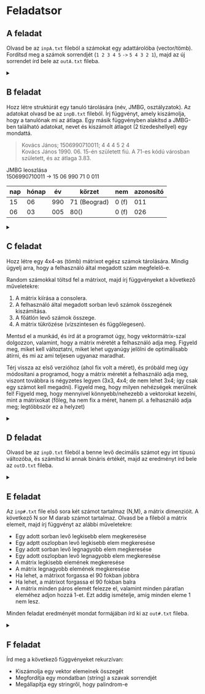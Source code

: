 # Feladatsor

## A feladat

Olvasd be az `inpA.txt` fileból a számokat egy adattárolóba (vector/tömb). Fordítsd meg a számok sorrendjét (`1 2 3 4 5` `->` `5 4 3 2 1`), majd az új sorrendet írd bele az `outA.txt` fileba.

<details> <summary> </summary> 
    
---

*`inpA.txt`*

    1 6 8 4 9 3 5 7 9 5 6 1 8 4

*`outA.txt`*

    4 8 1 6 5 9 7 5 3 9 4 8 6 1

---

*`inpA.txt`*

    1 2 3 4 5 6 7 8 9

*`outA.txt`*

    9 8 7 6 5 4 3 2 1

---
*`console`*
``` txt
    
```

---

</details>

## B feladat

Hozz létre struktúrát egy tanuló tárolására (név, JMBG, osztályzatok). Az adatokat olvasd be az `inpB.txt` fileból. Írj függvényt, amely kiszámolja, hogy a tanulónak mi az átlaga. Egy másik függvényben alakítsd a JMBG-ben található adatokat, nevet és kiszámolt átlagot (2 tizedeshellyel) egy mondattá.
> Kovács János; 1506990710011; 4 4 4 5 2 4  
Kovács János 1990. 06. 15-én született fiú. A 71-es kódú városban született, és az átlaga 3.83.

JMBG leoszlása  
1506990710011 -> 15 06 990 71 0 011

|nap|hónap|év|körzet|nem|azonosító|
|-|-|-|-|-|-|
|15|06|990|71 (Beograd)|0 (f)|011|
|06|03|005|80() |0 (f)|026|

<details> <summary>  </summary>

---

*`inpB.txt`*
```txt
Kovács János; 1506990710011; 4 4 4 5 2 4
Nagy Eszter; 2008984405017; 1 1 2 4 2
Tóth Péter; 0603005800026; 3 5 2 4 5 2
Szabó Anna; 3011999925021; 1 1 1 5 1 2 5 3
Horváth Gábor; 2507950820135; 4 3 3 2 2 2
Kovács Kinga; 1404993105004; 1 2 2 4 1 5 4 4
Molnár Balázs; 1806997800012; 4 5 5 5 4 2
Varga Zsuzsanna; 1001008915010; 2 5 1 5
Farkas Ádám; 0303978900023; 3 5 1 4 1 2 5 4
Papp Katalin; 2205995305005; 3 2 2 5 1 5 2 4
```

---

*`console`*

```txt
Kovács János 1990. 06. 15.-án/én született fiú. A 71-es kódú városban született, és az átlaga 3.80.
Nagy Eszter 1984. 08. 20.-án/én született lány. A 40-es kódú városban született, és az átlaga 2.00.
Tóth Péter 1005. 03. 06.-án/én született fiú. A 61-es kódú városban született, és az átlaga 3.80.
Szabó Anna 1999. 11. 30.-án/én született lány. A 92-es kódú városban született, és az átlaga 2.28.
Horváth Gábor 1950. 07. 25.-án/én született fiú. A 62-es kódú városban született, és az átlaga 2.80.
Kovács Kinga 1993. 04. 14.-án/én született lány. A 10-es kódú városban született, és az átlaga 2.71.
Molnár Balázs 1997. 06. 18.-án/én született fiú. A 80-es kódú városban született, és az átlaga 4.60.
Varga Zsuzsanna 1008. 01. 10.-án/én született lány. A 91-es kódú városban született, és az átlaga 2.66.
Farkas Ádám 1978. 03. 03.-án/én született fiú. A 90-es kódú városban született, és az átlaga 3.00.
Papp Katalin 1995. 05. 22.-án/én született lány. A 30-es kódú városban született, és az átlaga 2.85.
```

---

</details>

## C feladat

Hozz létre egy 4x4-as (tömb) mátrixot egész számok tárolására. Mindig ügyelj arra, hogy a felhasználó által megadott szám megfelelő-e.

Random számokkal töltsd fel a mátrixot, majd írj függvényeket a következő műveletekre:

1. A mátrix kiírása a consolera.
2. A felhasználó által megadott sorban levő számok összegének kiszámítása.
3. A főátlón levő számok összege.
4. A mátrix tükrözése (vízszintesen és függőlegesen).

Mentsd el a munkád, és írd át a programot úgy, hogy vektormátrix-szal dolgozzon, valamint, hogy a mátrix méretét a felhasználó adja meg. Figyeld meg, miket kell változtatni, miket lehet ugyanúgy jelölni de optimálisabb átírni, és mi az ami teljesen ugyanaz maradhat. 

Térj vissza az első verzióhoz (ahol fix volt a méret), és próbáld meg úgy módosítani a programod, hogy a mátrix méretét a felhasználó adja meg, viszont továbbra is négyzetes legyen (3x3, 4x4; de nem lehet 3x4; így csak egy számot kell megadni). 
Figyeld meg, hogy milyen nehézségek merülnek fel! Figyeld meg, hogy mennyivel könnyebb/nehezebb a vektorokat kezelni, mint a mátrixokat (főleg, ha nem fix a méret, hanem pl. a felhasználó adja meg; legtöbbször ez a helyzet)

<details> <summary>   </summary>

---

*`console`*

```txt
Kérem a mátrix méretét: 3
43 85 65
49 94 73
94 50 68
Hanyadik sor összegét szeretné tudni? 2
A(z) 2. sor összege: 216
Tükrözés után:
94 50 68
49 94 73
43 85 65
A főátló összege: 253
```

---

</details>

## D feladat

Olvasd be az `inpD.txt` fileból a benne levő decimális számot egy int típusú változóba, és számítsd ki annak bináris értékét, majd az eredményt írd bele az `outD.txt` fileba.

<details> <summary> </summary>

---

*`inpD.txt`*
```txt
1042
```

*`outD.txt`*
```
10000010010
```
---

*`inpD.txt`*
```txt
1031
```

*`outD.txt`*
```
10000000111
```
---
*`console`*
```
    
```

</details>

## E feladat

Az `inp#.txt` file első sora két számot tartalmaz (N,M), a mátrix dimenzióit. A következő N sor M darab számot tartalmaz. Olvasd be a fileból a mátrix elemeit, majd írj függvényt az alábbi műveletekre:

* Egy adott sorban levő legkisebb elem megkeresése
* Egy adptt oszlopban levő legkisebb elem megkeresése
* Egy adott sorban levő legnagyobb elem megkeresése
* Egy adott oszlopban levő legnagyobb elem megkeresése
* A mátrix legkisebb elemének megkeresése
* A mátrix legnagyobb elemének megkeresése
* Ha lehet, a mátrixot forgassa el 90 fokban jobbra
* Ha lehet, a mátrixot forgassa el 90 fokban balra
* A mátrix minden páros elemét felezze el, valamint minden páratlan eleméhez adjon hozzá 1-et. Ezt addig ismételje, amíg minden eleme 1 nem lesz.

Minden feladat eredményét mondat formájában írd ki az `out#.txt` fileba.

<details> <summary>  </summary>

`inp1.txt`
```
3 4
12 34 56 78
23 45 67 89
34 56 78 90
```

`inp2.txt`
```
2 5
45 67 89 12 34
56 78 90 23 45
```

`inp3.txt`
```
4 3
78 90 12
89 23 45
67 89 12
56 78 90
```

`inp4.txt`
```
4 4
1 2 3 4
12 1 2 5
11 4 3 6
10 9 8 7
```

`inp5.txt`
```
3 3
1 2 3 4 5
16 1 2 3 6
15 4 5 6 7
14 7 8 9 8
13 12 11 10 9
```

`out1.txt`
```
A(z) 1. sor legkisebb eleme: 12
A(z) 2. sor legkisebb eleme: 23
A(z) 3. sor legkisebb eleme: 34
A(z) 1. oszlop legkisebb eleme: 12
A(z) 2. oszlop legkisebb eleme: 34
A(z) 3. oszlop legkisebb eleme: 56
A(z) 4. oszlop legkisebb eleme: 78
A(z) 1. sor legnagyobb eleme: 78
A(z) 2. sor legnagyobb eleme: 89
A(z) 3. sor legnagyobb eleme: 90
A(z) 1. oszlop legnagyobb eleme: 34
A(z) 2. oszlop legnagyobb eleme: 56
A(z) 3. oszlop legnagyobb eleme: 78
A(z) 4. oszlop legnagyobb eleme: 90
A mátrix legkisebb eleme: 12
A mátrix legnagyobb eleme: 90
A mátrix 90 fokkal jobbra forgatva: 
Sikertelen
A mátrix 90 fokkal balra forgatva: 
Sikertelen
A mátrix minden páros elemét felezze el, valamint minden páratlan eleméhez adjon hozzá 3-at. Ezt addig ismételje, amíg minden eleme 1 nem lesz: 
1 1 1 1 
1 1 1 1 
1 1 1 1 

```

`out2.txt`
```
A(z) 1. sor legkisebb eleme: 12
A(z) 2. sor legkisebb eleme: 23
A(z) 1. oszlop legkisebb eleme: 45
A(z) 2. oszlop legkisebb eleme: 67
A(z) 3. oszlop legkisebb eleme: 89
A(z) 4. oszlop legkisebb eleme: 12
A(z) 5. oszlop legkisebb eleme: 34
A(z) 1. sor legnagyobb eleme: 89
A(z) 2. sor legnagyobb eleme: 90
A(z) 1. oszlop legnagyobb eleme: 56
A(z) 2. oszlop legnagyobb eleme: 78
A(z) 3. oszlop legnagyobb eleme: 90
A(z) 4. oszlop legnagyobb eleme: 23
A(z) 5. oszlop legnagyobb eleme: 45
A mátrix legkisebb eleme: 12
A mátrix legnagyobb eleme: 90
A mátrix 90 fokkal jobbra forgatva: 
Sikertelen
A mátrix 90 fokkal balra forgatva: 
Sikertelen
A mátrix minden páros elemét felezze el, valamint minden páratlan eleméhez adjon hozzá 3-at. Ezt addig ismételje, amíg minden eleme 1 nem lesz: 
1 1 1 1 1 
1 1 1 1 1 

```

`out3.txt`
```
A(z) 1. sor legkisebb eleme: 12
A(z) 2. sor legkisebb eleme: 23
A(z) 3. sor legkisebb eleme: 12
A(z) 4. sor legkisebb eleme: 56
A(z) 1. oszlop legkisebb eleme: 56
A(z) 2. oszlop legkisebb eleme: 23
A(z) 3. oszlop legkisebb eleme: 12
A(z) 1. sor legnagyobb eleme: 90
A(z) 2. sor legnagyobb eleme: 89
A(z) 3. sor legnagyobb eleme: 89
A(z) 4. sor legnagyobb eleme: 90
A(z) 1. oszlop legnagyobb eleme: 89
A(z) 2. oszlop legnagyobb eleme: 90
A(z) 3. oszlop legnagyobb eleme: 90
A mátrix legkisebb eleme: 12
A mátrix legnagyobb eleme: 90
A mátrix 90 fokkal jobbra forgatva: 
Sikertelen
A mátrix 90 fokkal balra forgatva: 
Sikertelen
A mátrix minden páros elemét felezze el, valamint minden páratlan eleméhez adjon hozzá 3-at. Ezt addig ismételje, amíg minden eleme 1 nem lesz: 
1 1 1 
1 1 1 
1 1 1 
1 1 1 

```

`out4.txt`
```
A(z) 1. sor legkisebb eleme: 1
A(z) 2. sor legkisebb eleme: 1
A(z) 3. sor legkisebb eleme: 3
A(z) 4. sor legkisebb eleme: 7
A(z) 1. oszlop legkisebb eleme: 1
A(z) 2. oszlop legkisebb eleme: 1
A(z) 3. oszlop legkisebb eleme: 2
A(z) 4. oszlop legkisebb eleme: 4
A(z) 1. sor legnagyobb eleme: 4
A(z) 2. sor legnagyobb eleme: 12
A(z) 3. sor legnagyobb eleme: 11
A(z) 4. sor legnagyobb eleme: 10
A(z) 1. oszlop legnagyobb eleme: 12
A(z) 2. oszlop legnagyobb eleme: 9
A(z) 3. oszlop legnagyobb eleme: 8
A(z) 4. oszlop legnagyobb eleme: 7
A mátrix legkisebb eleme: 1
A mátrix legnagyobb eleme: 12
A mátrix 90 fokkal jobbra forgatva: 
10 11 12 1 
9 4 1 2 
8 3 2 3 
7 6 5 4 
A mátrix 90 fokkal balra forgatva: 
1 2 3 4 
12 1 2 5 
11 4 3 6 
10 9 8 7 
A mátrix minden páros elemét felezze el, valamint minden páratlan eleméhez adjon hozzá 3-at. Ezt addig ismételje, amíg minden eleme 1 nem lesz: 
1 1 1 1 
1 1 1 1 
1 1 1 1 
1 1 1 1 

```

`out5.txt`
```
A(z) 1. sor legkisebb eleme: 1
A(z) 2. sor legkisebb eleme: 4
A(z) 3. sor legkisebb eleme: 1
A(z) 1. oszlop legkisebb eleme: 1
A(z) 2. oszlop legkisebb eleme: 2
A(z) 3. oszlop legkisebb eleme: 3
A(z) 1. sor legnagyobb eleme: 3
A(z) 2. sor legnagyobb eleme: 16
A(z) 3. sor legnagyobb eleme: 3
A(z) 1. oszlop legnagyobb eleme: 4
A(z) 2. oszlop legnagyobb eleme: 5
A(z) 3. oszlop legnagyobb eleme: 16
A mátrix legkisebb eleme: 1
A mátrix legnagyobb eleme: 16
A mátrix 90 fokkal jobbra forgatva: 
1 2 1 
4 5 16 
3 2 3 
A mátrix 90 fokkal balra forgatva: 
1 2 3 
4 5 16 
1 2 3 
A mátrix minden páros elemét felezze el, valamint minden páratlan eleméhez adjon hozzá 3-at. Ezt addig ismételje, amíg minden eleme 1 nem lesz: 
1 1 1 
1 1 1 
1 1 1 

```
</details>

## F feladat

Írd meg a következő függvényeket rekurzívan:
* Kiszámolja egy vektor elemeinek összegét
* Megfordítja egy mondatban (string) a szavak sorrendjét
* Megállapítja egy stringről, hogy palindrom-e
